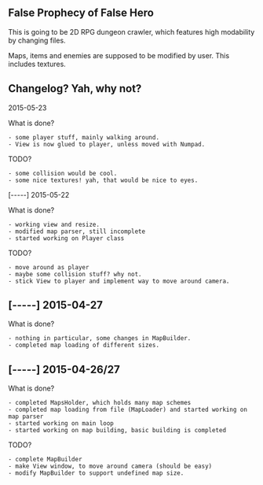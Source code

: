 False Prophecy of False Hero
----------------------------

This is going to be 2D RPG dungeon crawler, which features high modability by changing files. 

Maps, items and enemies are supposed to be modified by user. This includes textures. 


Changelog? Yah, why not?
------
2015-05-23

What is done?

	- some player stuff, mainly walking around.
	- View is now glued to player, unless moved with Numpad.
TODO?

	- some collision would be cool.
	- some nice textures! yah, that would be nice to eyes.

[-----]
2015-05-22

What is done?

	- working view and resize.
	- modified map parser, still incomplete
	- started working on Player class
TODO?

	- move around as player
	- maybe some collision stuff? why not.
	- stick View to player and implement way to move around camera.

[-----]
2015-04-27
----------
What is done?

	- nothing in particular, some changes in MapBuilder.
	- completed map loading of different sizes.

[-----]
2015-04-26/27
-------------
What is done?

	- completed MapsHolder, which holds many map schemes
	- completed map loading from file (MapLoader) and started working on map parser
	- started working on main loop
	- started working on map building, basic building is completed

TODO?

	- complete MapBuilder
	- make View window, to move around camera (should be easy)
	- modify MapBuilder to support undefined map size.

